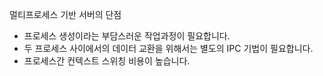 멀티프로세스 기반 서버의 단점
- 프로세스 생성이라는 부담스러운 작업과정이 필요합니다.
- 두 프로세스 사이에서의 데이터 교환을 위해서는 별도의 IPC 기법이 필요합니다.
- 프로세스간 컨텍스트 스위칭 비용이 높습니다.